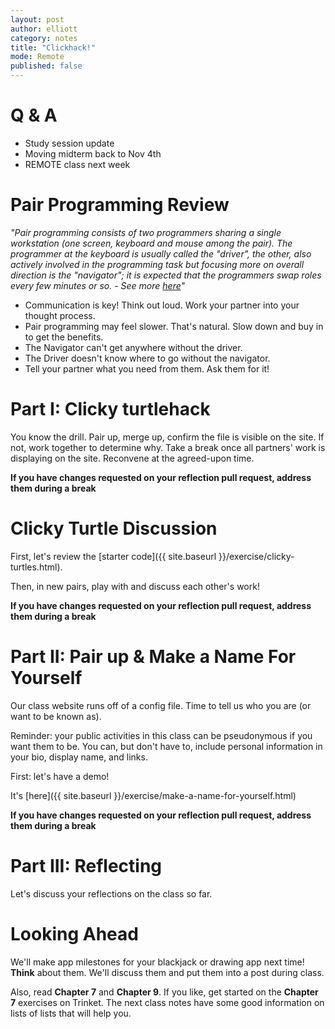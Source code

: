 ```yaml
---
layout: post
author: elliott
category: notes
title: "Clickhack!"
mode: Remote
published: false
---
```


# Q & A

* Study session update
* Moving midterm back to Nov 4th
* REMOTE class next week

# Pair Programming Review

*"Pair programming consists of two programmers sharing a single workstation (one screen, keyboard and mouse among the pair). The programmer at the keyboard is usually called the "driver", the other, also actively involved in the programming task but focusing more on overall direction is the "navigator"; it is expected that the programmers swap roles every few minutes or so. - See more [here](http://guide.agilealliance.org/guide/pairing.html)"*

* Communication is key!  Think out loud.  Work your partner into your thought process.
* Pair programming may feel slower.  That's natural.  Slow down and buy in to get the benefits.
* The Navigator can't get anywhere without the driver.
* The Driver doesn't know where to go without the navigator.
* Tell your partner what you need from them.  Ask them for it!

# Part I: Clicky turtlehack

You know the drill.  Pair up, merge up, confirm the file is visible on the site. If not, work together to determine why. Take a break once all partners' work is displaying on the site. Reconvene at the agreed-upon time.

**If you have changes requested on your reflection pull request, address them during a break**

# Clicky Turtle Discussion

First, let's review the [starter code]({{ site.baseurl }}/exercise/clicky-turtles.html).

Then, in new pairs, play with and discuss each other's work!


**If you have changes requested on your reflection pull request, address them during a break**

# Part II: Pair up & Make a Name For Yourself

Our class website runs off of a config file.  Time to tell us who you are (or want to be known as).

Reminder: your public activities in this class can be pseudonymous if you want them to be. You can, but don't have to, include personal information in your bio, display name, and links.

First: let's have a demo!

It's [here]({{ site.baseurl }}/exercise/make-a-name-for-yourself.html)

**If you have changes requested on your reflection pull request, address them during a break**

# Part III: Reflecting

Let's discuss your reflections on the class so far.

# Looking Ahead

We'll make app milestones for your blackjack or drawing app next time!  **Think** about them.  We'll discuss them and put them into a post during class.

Also, read **Chapter 7** and **Chapter 9**. If you like, get started on the **Chapter 7** exercises on Trinket. The next class notes have some good information on lists of lists that will help you.